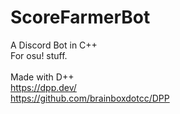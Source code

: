 # ScoreFarmerBot

A Discord Bot in C++\
For osu! stuff.\
\
Made with D++\
https://dpp.dev/ \
https://github.com/brainboxdotcc/DPP
